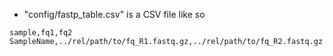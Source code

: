 * "config/fastp_table.csv" is a CSV file like so

```
sample,fq1,fq2
SampleName,../rel/path/to/fq_R1.fastq.gz,../rel/path/to/fq_R2.fastq.gz
```